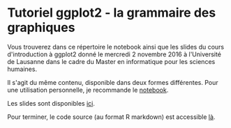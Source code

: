 # Tutoriel ggplot2 - la grammaire des graphiques

Vous trouverez dans ce répertoire le notebook ainsi que les slides du cours d'introduction à ggplot2 donné le mercredi 2 novembre 2016 à l'Université de Lausanne dans le cadre du Master en informatique pour les sciences humaines.

Il s'agit du même contenu, disponible dans deux formes différentes. Pour une utilisation personnelle, je recommande le [notebook](https://yrochat.github.io/ggplot2_tuto/ggplot2.nb.html).

Les slides sont disponibles [ici](https://yrochat.github.io/ggplot2_tuto).

Pour terminer, le code source (au format R markdown) est accessible [là](https://github.com/yrochat/ggplot2_tuto/blob/gh-pages/ggplot2.Rmd).
